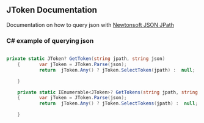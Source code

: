 ## JToken Documentation

Documentation on how to query json with [Newtonsoft JSON JPath](https://www.newtonsoft.com/json/help/html/QueryJsonSelectToken.htm)

### C# example of querying json

```csharp

private static JToken? GetToken(string jpath, string json)
    {       var jToken = JToken.Parse(json);
            return  jToken.Any() ? jToken.SelectToken(jpath) :  null;

    }

    private static IEnumerable<JToken>? GetTokens(string jpath, string json)
    {       var jToken = JToken.Parse(json);
            return  jToken.Any() ? jToken.SelectTokens(jpath) :  null;

    }



```